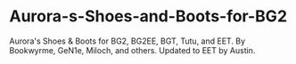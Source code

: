 # Aurora-s-Shoes-and-Boots-for-BG2
Aurora's Shoes &amp; Boots for BG2, BG2EE, BGT, Tutu, and EET.  By Bookwyrme, GeN1e, Miloch, and others.  Updated to EET by Austin.
